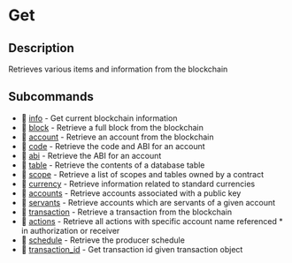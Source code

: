 # Get
## Description

Retrieves various items and information from the blockchain

## Subcommands

* 📄 [info] - Get current blockchain information
* 📄 [block] - Retrieve a full block from the blockchain
* 📄 [account] - Retrieve an account from the blockchain
* 📄 [code] - Retrieve the code and ABI for an account
* 📄 [abi] - Retrieve the ABI for an account
* 📄 [table] - Retrieve the contents of a database table
* 📄 [scope] - Retrieve a list of scopes and tables owned by a contract
* 📄 [currency] - Retrieve information related to standard currencies
* 📄 [accounts] - Retrieve accounts associated with a public key
* 📄 [servants] - Retrieve accounts which are servants of a given account
* 📄 [transaction] - Retrieve a transaction from the blockchain
* 📄 [actions] - Retrieve all actions with specific account name referenced * in authorization or receiver
* 📄 [schedule] - Retrieve the producer schedule
* 📄 [transaction_id] - Get transaction id given transaction object

[info]:#
[block]:#
[account]:#
[code]:#
[abi]:#
[table]:#
[scope]:#
[currency]:#
[accounts]:#
[servants]:#
[transaction]:#
[actions]:#
[schedule]:#
[transaction_id]:#
